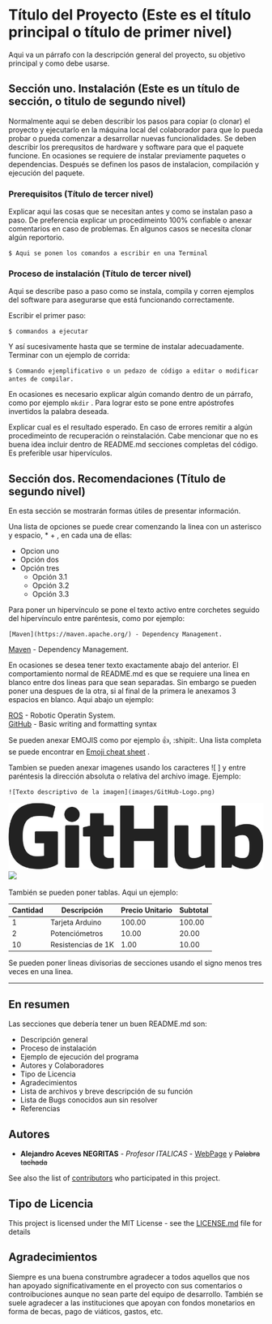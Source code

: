 # Título del Proyecto (Este es el título principal o título de primer nivel)

Aqui va un párrafo con la descripción general del proyecto, su objetivo principal y como debe usarse.

## Sección uno. Instalación (Este es un título de sección, o titulo de segundo nivel)

Normalmente aqui se deben describir los pasos para copiar (o clonar) el proyecto y ejecutarlo en la máquina local del colaborador para que lo pueda probar o pueda comenzar a desarrollar nuevas funcionalidades. Se deben describir los prerequsitos de hardware y software para que el paquete funcione. En ocasiones se requiere de instalar previamente paquetes o dependencias. Después se definen los pasos de instalacion, compilación y ejecución del paquete. 

### Prerequisitos (Título de tercer nivel)

Explicar aqui las cosas que se necesitan antes y como se instalan paso a paso. De preferencia explicar un procedimeinto 100% confiable o anexar comentarios en caso de problemas. En algunos casos se necesita clonar algún reportorio.

```
$ Aqui se ponen los comandos a escribir en una Terminal
```

### Proceso de instalación (Título de tercer nivel)

Aqui se describe paso a paso como se instala, compila y corren ejemplos del software para asegurarse que está funcionando correctamente. 

Escribir el primer paso: 

```
$ commandos a ejecutar
```

Y así sucesivamente hasta que se termine de instalar adecuadamente. Terminar con un ejemplo de corrida:

```
$ Commando ejemplificativo o un pedazo de código a editar o modificar antes de compilar.
```
En ocasiones es necesario explicar algún comando dentro de un párrafo, como por ejemplo `mkdir` . Para lograr esto se pone entre apóstrofes invertidos la palabra deseada. 

Explicar cual es el resultado esperado. En caso de errores remitir a algún procedimeinto de recuperación o reinstalación.
Cabe mencionar que no es buena idea incluir dentro de README.md secciones completas del código. Es preferible usar hipervículos.

## Sección dos. Recomendaciones (Título de segundo nivel) 

En esta sección se mostrarán formas útiles de presentar información.

Una lista de opciones se puede crear comenzando la linea con un asterisco y espacio, * + <space>, en cada una de ellas:
* Opcion uno
* Opción dos
* Opción tres
  - Opción 3.1
  - Opción 3.2
  - Opción 3.3

Para poner un hipervínculo se pone el texto activo entre corchetes seguido del hipervínculo entre paréntesis, como por ejemplo:

    [Maven](https://maven.apache.org/) - Dependency Management.

[Maven](https://maven.apache.org/) - Dependency Management.

En ocasiones se desea tener texto exactamente abajo del anterior. El comportamiento normal de README.md es que se requiere una linea en blanco entre dos lineas para que sean separadas. Sin embargo se pueden poner una despues de la otra, si al final de la primera le anexamos 3 espacios en blanco. Aqui abajo un ejemplo:

[ROS](http://ros.org) - Robotic Operatin System.   
[GitHub](https://help.github.com/en/articles/basic-writing-and-formatting-syntax) - Basic writing and formatting syntax

Se pueden anexar EMOJIS como por ejemplo :+1:, :shipit:.  Una lista completa se puede encontrar en [Emoji cheat sheet](emoji-cheat-sheet.com) .

Tambien se pueden anexar imagenes usando los caracteres ![ ] y entre paréntesis la dirección absoluta o relativa del archivo image. Ejemplo:

    ![Texto descriptivo de la imagen](images/GitHub-Logo.png)  

![Texto descriptivo de la imagen](images/GitHub-Logo.png)
![](http://www.ros.org/wp-content/uploads/2016/05/kinetic.png)

También se pueden poner tablas. Aqui un ejemplo:

| Cantidad | Descripción | Precio Unitario | Subtotal |
| --- | --- | --- | --- |
| 1 | Tarjeta Arduino | 100.00 | 100.00 |
| 2 | Potenciómetros | 10.00 | 20.00 |
| 10 | Resistencias de 1K| 1.00 | 10.00 |



Se pueden poner lineas divisorias de secciones usando el signo menos tres veces en una linea.

---



## En resumen


Las secciones que debería tener un buen README.md son:
* Descripción general
* Proceso de instalación
* Ejemplo de ejecución del programa
* Autores y Colaboradores
* Tipo de Licencia
* Agradecimientos
* Lista de archivos y breve descripción de su función
* Lista de Bugs conocidos aun sin resolver
* Referencias 


## Autores

* **Alejandro Aceves NEGRITAS** - *Profesor ITALICAS* - [WebPage](http://homepage.cem.itesm.mx/aaceves) y  ~~Palabra tachada~~

See also the list of [contributors](https://github.com/your/project/contributors) who participated in this project.

## Tipo de Licencia

This project is licensed under the MIT License - see the [LICENSE.md](LICENSE.md) file for details

## Agradecimientos

Siempre es una buena construmbre agradecer a todos aquellos que nos han apoyado significativamente en el proyecto con sus comentarios o controibuciones aunque no sean parte del equipo de desarrollo. También se suele agradecer a las instituciones que apoyan con fondos monetarios en forma de becas, pago de viáticos, gastos, etc.
